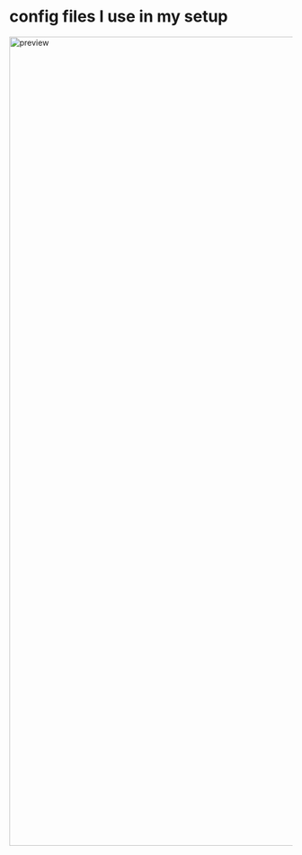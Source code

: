 # config files I use in my setup

<img width="1440" alt="preview" src="https://github.com/user-attachments/assets/5056657b-9e4a-498d-b851-897049495ceb" />
